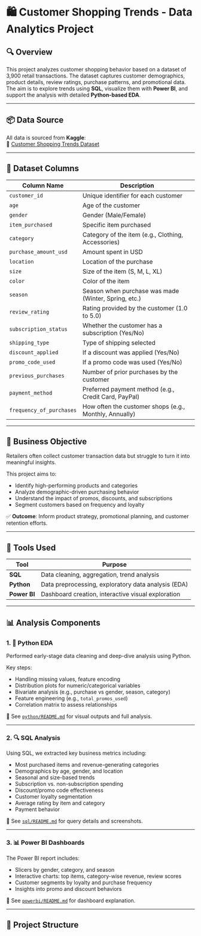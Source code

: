 # 🛍️ Customer Shopping Trends - Data Analytics Project

## 🔍 Overview

This project analyzes customer shopping behavior based on a dataset of 3,900 retail transactions. The dataset captures customer demographics, product details, review ratings, purchase patterns, and promotional data.  
The aim is to explore trends using **SQL**, visualize them with **Power BI**, and support the analysis with detailed **Python-based EDA**.

---

## 📦 Data Source

All data is sourced from **Kaggle**:  
🔗 [Customer Shopping Trends Dataset](https://www.kaggle.com/datasets/whenamancodes/customer-shopping-dataset)

---

## 🧾 Dataset Columns

| Column Name              | Description                                                                 |
|--------------------------|-----------------------------------------------------------------------------|
| `customer_id`            | Unique identifier for each customer                                         |
| `age`                    | Age of the customer                                                         |
| `gender`                 | Gender (Male/Female)                                                        |
| `item_purchased`         | Specific item purchased                                                     |
| `category`               | Category of the item (e.g., Clothing, Accessories)                          |
| `purchase_amount_usd`    | Amount spent in USD                                                         |
| `location`               | Location of the purchase                                                    |
| `size`                   | Size of the item (S, M, L, XL)                                              |
| `color`                  | Color of the item                                                           |
| `season`                 | Season when purchase was made (Winter, Spring, etc.)                        |
| `review_rating`          | Rating provided by the customer (1.0 to 5.0)                                |
| `subscription_status`    | Whether the customer has a subscription (Yes/No)                            |
| `shipping_type`          | Type of shipping selected                                                   |
| `discount_applied`       | If a discount was applied (Yes/No)                                          |
| `promo_code_used`        | If a promo code was used (Yes/No)                                           |
| `previous_purchases`     | Number of prior purchases by the customer                                   |
| `payment_method`         | Preferred payment method (e.g., Credit Card, PayPal)                        |
| `frequency_of_purchases` | How often the customer shops (e.g., Monthly, Annually)                      |

---

## 🎯 Business Objective

Retailers often collect customer transaction data but struggle to turn it into meaningful insights.

This project aims to:
- Identify high-performing products and categories
- Analyze demographic-driven purchasing behavior
- Understand the impact of promos, discounts, and subscriptions
- Segment customers based on frequency and loyalty

✅ **Outcome**: Inform product strategy, promotional planning, and customer retention efforts.

---

## 🧰 Tools Used

| Tool         | Purpose                                           |
|--------------|---------------------------------------------------|
| **SQL**      | Data cleaning, aggregation, trend analysis        |
| **Python**   | Data preprocessing, exploratory data analysis (EDA) |
| **Power BI** | Dashboard creation, interactive visual exploration |

---

## 📊 Analysis Components

### 1. 🐍 Python EDA

Performed early-stage data cleaning and deep-dive analysis using Python.

Key steps:
- Handling missing values, feature encoding
- Distribution plots for numeric/categorical variables
- Bivariate analysis (e.g., purchase vs gender, season, category)
- Feature engineering (e.g., `total_promos_used`)
- Correlation matrix to assess relationships

📁 See [`python/README.md`](python/README.md) for visual outputs and full analysis.

---

### 2. 🔍 SQL Analysis

Using SQL, we extracted key business metrics including:
- Most purchased items and revenue-generating categories
- Demographics by age, gender, and location
- Seasonal and size-based trends
- Subscription vs. non-subscription spending
- Discount/promo code effectiveness
- Customer loyalty segmentation
- Average rating by item and category
- Payment behavior

📁 See [`sql/README.md`](sql/README.md) for query details and screenshots.

---

### 3. 📊 Power BI Dashboards

The Power BI report includes:
- Slicers by gender, category, and season
- Interactive charts: top items, category-wise revenue, review scores
- Customer segments by loyalty and purchase frequency
- Insights into promo and discount behaviors

📁 See [`powerbi/README.md`](powerbi/README.md) for dashboard explanation.

---

## 📁 Project Structure

